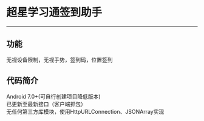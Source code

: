 # 超星学习通签到助手
---
## 功能
无视设备限制，无视手势，签到码，位置签到

## 代码简介
Android 7.0+(可自行创建项目降低版本)   
已更新至最新接口（客户端抓包）   
无任何第三方库模块，使用HttpURLConnection、JSONArray实现
